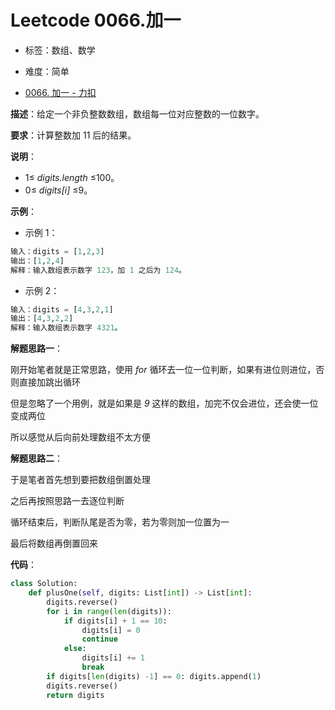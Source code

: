 # Leetcode 0066.加一

- 标签：数组、数学
- 难度：简单

- [0066. 加一 - 力扣](https://leetcode.cn/problems/plus-one/)

**描述**：给定一个非负整数数组，数组每一位对应整数的一位数字。

**要求**：计算整数加 11 后的结果。

**说明**：

- 1≤ *digits.length* ≤100。
- 0≤ *digits[i]* ≤9。

**示例**：

- 示例 1：

```python
输入：digits = [1,2,3]
输出：[1,2,4]
解释：输入数组表示数字 123，加 1 之后为 124。
```

- 示例 2：

```python
输入：digits = [4,3,2,1]
输出：[4,3,2,2]
解释：输入数组表示数字 4321。
```

**解题思路一**：

刚开始笔者就是正常思路，使用 *for* 循环去一位一位判断，如果有进位则进位，否则直接加跳出循环

但是忽略了一个用例，就是如果是 *9* 这样的数组，加完不仅会进位，还会使一位变成两位

所以感觉从后向前处理数组不太方便

**解题思路二**：

于是笔者首先想到要把数组倒置处理

之后再按照思路一去逐位判断

循环结束后，判断队尾是否为零，若为零则加一位置为一

最后将数组再倒置回来

**代码**：

```python
class Solution:
    def plusOne(self, digits: List[int]) -> List[int]:
        digits.reverse()
        for i in range(len(digits)):
            if digits[i] + 1 == 10:
                digits[i] = 0
                continue
            else:
                digits[i] += 1
                break 
        if digits[len(digits) -1] == 0: digits.append(1)
        digits.reverse()
        return digits
```

